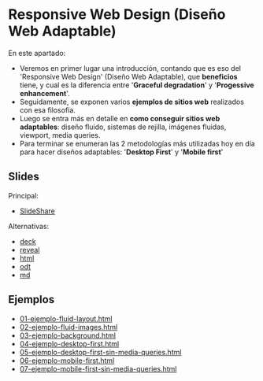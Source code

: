 # Responsive Web Design (Diseño Web Adaptable)

En este apartado:

- Veremos en primer lugar una introducción, contando que es eso del 'Responsive Web Design' (Diseño Web Adaptable), que **beneficios** tiene, y cual es la diferencia entre '**Graceful degradation**' y '**Progessive enhancement**'.
- Seguidamente, se exponen varios **ejemplos de sitios web** realizados con esa filosofía.
- Luego se entra más en detalle en **como conseguir sitios web adaptables**: diseño fluido, sistemas de rejilla, imágenes fluidas, viewport, media queries.
- Para terminar se enumeran las 2 metodologías más utilizadas hoy en día para hacer diseños adaptables: '**Desktop First**' y '**Mobile first**'

## Slides

Principal:

- [SlideShare](http://www.slideshare.net/asanzdiego/responsive-web-design-diseo-web-adaptable)

Alternativas:

- [deck](http://asanzdiego.github.io/curso-interfaces-web-2014/03-rwd/slides/export/rwd-deck-slides.html)
- [reveal](http://asanzdiego.github.io/curso-interfaces-web-2014/03-rwd/slides/export/rwd-reveal-slides.html)
- [html](http://asanzdiego.github.io/curso-interfaces-web-2014/03-rwd/slides/export/rwd.html)
- [odt](http://asanzdiego.github.io/curso-interfaces-web-2014/03-rwd/slides/export/rwd.odt)
- [md](http://asanzdiego.github.io/curso-interfaces-web-2014/03-rwd/slides/md/rwd.md)

## Ejemplos

- [01-ejemplo-fluid-layout.html](https://asanzdiego.github.io/curso-interfaces-web-2014/03-rwd/src/test/01-ejemplo-fluid-layout.html)
- [02-ejemplo-fluid-images.html](https://asanzdiego.github.io/curso-interfaces-web-2014/03-rwd/src/test/02-ejemplo-fluid-images.html)
- [03-ejemplo-background.html](https://asanzdiego.github.io/curso-interfaces-web-2014/03-rwd/src/test/03-ejemplo-background.html)
- [04-ejemplo-desktop-first.html](https://asanzdiego.github.io/curso-interfaces-web-2014/03-rwd/src/test/04-ejemplo-desktop-first.html)
- [05-ejemplo-desktop-first-sin-media-queries.html](https://asanzdiego.github.io/curso-interfaces-web-2014/03-rwd/src/test/05-ejemplo-desktop-first-sin-media-queries.html)
- [06-ejemplo-mobile-first.html](https://asanzdiego.github.io/curso-interfaces-web-2014/03-rwd/src/test/06-ejemplo-mobile-first.html)
- [07-ejemplo-mobile-first-sin-media-queries.html](https://asanzdiego.github.io/curso-interfaces-web-2014/03-rwd/src/test/07-ejemplo-mobile-first-sin-media-queries.html)

